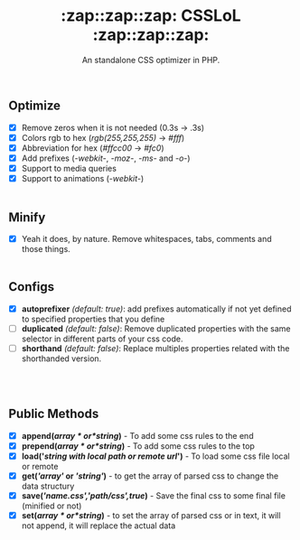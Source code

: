 <h1 align="center">:zap::zap::zap:  CSSLoL  :zap::zap::zap: </h1>
<p align='center'>
An standalone CSS optimizer in PHP.
 </p>
<br>

## Optimize
  - [x] Remove zeros when it is not needed (0.3s -> .3s)
  - [x] Colors rgb to hex (*rgb(255,255,255)* -> *#fff*)
  - [x] Abbreviation for hex (*#ffcc00* -> *#fc0*) 
  - [x] Add prefixes (*-webkit-*, *-moz-*, *-ms-* and *-o-*)
- [x] Support to media queries
- [x] Support to animations (*-webkit-*)
<br><br>
## Minify
- [x] Yeah it does, by nature. Remove whitespaces, tabs, comments and those things.
<br><br>
## Configs
- [x] **autoprefixer** *(default: true)*: add prefixes automatically if not yet defined to specified properties that you define 
- [ ] **duplicated** *(default: false)*: Remove duplicated properties with the same selector in different parts of your css code.
- [ ] **shorthand** *(default: false)*: Replace multiples properties related with the shorthanded version.
  
<br><br>
## Public Methods
- [x] **append(*$array* or *$string*)** - To add some css rules to the end 
- [x] **prepend(*$array* or *$string*)** - To add some css rules to the top
- [x] **load('*string with local path or remote url*')** - To load some css file local or remote
- [x] **get(*'array'* or *'string'*)** - to get the array of parsed css to change the data structury 
- [x] **save(*'name.css','path/css',true*)** - Save the final css to some final file (minified or not)
- [x] **set(*$array* or *$string*)** - to set the array of parsed css or in text, it will not append, it will replace the actual data
<br><br><br>
